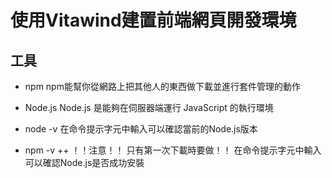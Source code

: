 # 使用Vitawind建置前端網頁開發環境

## 工具

+ npm
npm能幫你從網路上把其他人的東西做下載並進行套件管理的動作

+ Node.js
Node.js 是能夠在伺服器端運行 JavaScript 的執行環境

+ node -v
在命令提示字元中輸入可以確認當前的Node.js版本

+ npm -v
++ ！！注意！！ 只有第一次下載時要做！！
在命令提示字元中輸入可以確認Node.js是否成功安裝